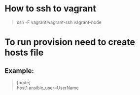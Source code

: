 # How to ssh to vagrant
> ssh -F vagrant/vagrant-ssh vagrant-node

# To run provision need to create hosts file
## Example:
> [node]  
host1 ansible_user=UserName